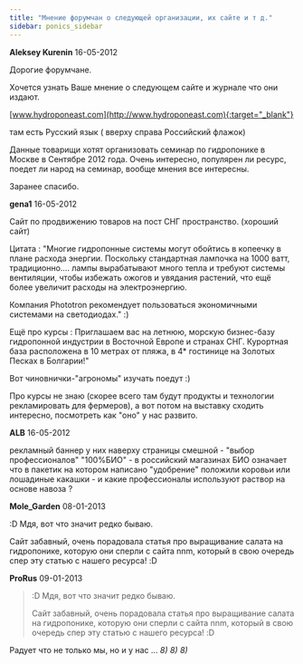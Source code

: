 ```yaml
---
title: "Мнение форумчан о следующей организации, их сайте и т д."
sidebar: ponics_sidebar
---
```


**Aleksey Kurenin** 16-05-2012

Дорогие форумчане. 

Хочется узнать Ваше мнение о следующем сайте и журнале что они издают.

[www.hydroponeast.com](http://www.hydroponeast.com){:target="_blank"}

там есть Русский язык ( вверху справа Российский флажок) 

Данные товарищи хотят организовать семинар по гидропонике в Москве в Сентябре 2012 года. Очень интересно, популярен ли ресурс, поедет ли народ на семинар, вообще мнения все интересны. 

Заранее спасибо.


**gena1** 16-05-2012

Сайт по продвижению товаров на пост СНГ пространство. (хороший сайт)

Цитата : "Многие гидропонные системы могут обойтись в копеечку в плане расхода энергии. Поскольку стандартная лампочка на 1000 ватт, традиционно.... лампы вырабатывают много тепла и требуют системы вентиляции, чтобы избежать ожогов и увядания растений, что ещё более увеличит расходы на электроэнергию.

Компания Phototron рекомендует пользоваться экономичными системами на светодиодах." :)

Ещё про курсы : Приглашаем вас на летнюю, морскую бизнес-базу гидропонной индустрии в Восточной Европе и странах СНГ. Курортная база расположена в 10 метрах от пляжа, в 4* гостинице на Золотых Песках в Болгарии!"

Вот чиновнички-"агрономы" изучать поедут :)

Про курсы не знаю (скорее всего там будут продукты и технологии рекламировать для фермеров), а вот потом на выставку сходить интересно, посмотреть как "оно" у нас развито.


**ALB** 16-05-2012

рекламный баннер у них наверху страницы смешной - "выбор профессионалов" "100%БИО" - в российский магазинах БИО означает что в пакетик на котором написано "удобрение" положили коровьи или лошадиные какашки - и какие профессионалы используют раствор на основе навоза ?


**Mole_Garden** 08-01-2013

 :D Мдя, вот что значит редко бываю. 

Сайт забавный, очень порадовала статья про выращивание салата на гидропонике, которую они сперли с сайта nnm, который в свою очередь спер эту статью с нашего ресурса! :D


**ProRus** 09-01-2013

> :D Мдя, вот что значит редко бываю. 
> 
> Сайт забавный, очень порадовала статья про выращивание салата на гидропонике, которую они сперли с сайта nnm, который в свою очередь спер эту статью с нашего ресурса! :D 

Радует что не только мы, но и у нас ... *8)* *8)* *8)* 


